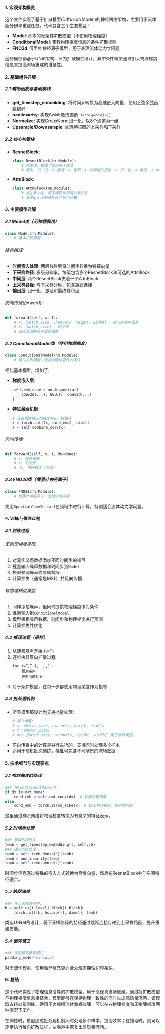 #### 1. 宏观架构概览

这个文件实现了基于扩散模型(Diffusion Model)的神经网络架构，主要用于流体超分辨率重建任务。代码包含三个主要模型：

- **Model**: 基本的无条件扩散模型（不使用物理梯度）
- **ConditionalModel**: 带有物理梯度信息的条件扩散模型
- **FNO2d**: 傅里叶神经算子模型，用于处理流体动力学问题

这些模型都基于UNet架构，专为扩散模型设计，其中条件模型通过引入物理梯度信息来提高流场重建的准确性。

#### 2. 基础组件详解

##### 2.1 辅助函数与基础模块

- **get_timestep_embedding**: 将时间步转换为高维嵌入向量，使用正弦余弦函数编码
- **nonlinearity**: 实现Swish激活函数（`x*sigmoid(x)`）
- **Normalize**: 实现GroupNorm归一化，以8个通道为一组
- **Upsample/Downsample**: 处理特征图的上采样和下采样

##### 2.2 核心构建块

- **ResnetBlock**:
  ```python
  class ResnetBlock(nn.Module):
      # 残差块，集成了时间嵌入信息
      # 结构: 归一化 -> 激活 -> 卷积 -> 时间嵌入投影 -> 归一化 -> 激活 -> dropout -> 卷积
  ```
  
- **AttnBlock**:
  ```python
  class AttnBlock(nn.Module):
      # 自注意力块，用于捕获长距离依赖关系
      # 通过q,k,v矩阵实现注意力计算
  ```

#### 3. 主要模型详解

##### 3.1 Model类（无物理梯度）

```python
class Model(nn.Module):
    # 基本扩散模型
```

###### 结构组成:
- **时间嵌入处理**: 两层线性层将时间步转换为特征向量
- **下采样路径**: 多级分辨率，每级包含多个ResnetBlock和可选的AttnBlock
- **中间层**: 两个ResnetBlock夹着一个AttnBlock
- **上采样路径**: 与下采样对称，包含跳跃连接
- **输出层**: 归一化、激活和最终卷积层

###### 前向传播(forward):
```python
def forward(self, x, t):
    # x: [batch_size, channels, height, width] - 输入的噪声图像
    # t: [batch_size] - 时间步
    # 返回预测的噪声或原图像
```

##### 3.2 ConditionalModel类（使用物理梯度）

```python
class ConditionalModel(nn.Module):
    # 条件扩散模型，使用物理梯度作为条件
```

相比基本模型，增加了:
- **梯度嵌入层**:
  ```python
  self.emb_conv = nn.Sequential(
      Conv2d(...), GELU(), Conv2d(...)
  )
  ```
- **特征融合机制**:
  ```python
  # 连接图像特征和梯度特征，再融合
  x = torch.cat((x, cond_emb), dim=1)
  x = self.combine_conv(x)
  ```

###### 前向传播:
```python
def forward(self, x, t, dx=None):
    # x: 噪声图像
    # t: 时间步
    # dx: 物理梯度（可选）
```

##### 3.3 FNO2d类（傅里叶神经算子）

```python
class FNO2d(nn.Module):
    # 傅里叶神经算子，处理流体问题
```

使用`SpectralConv2d_fast`在频域中进行计算，特别适合流体动力学问题。

#### 4. 训练与推理过程

##### 4.1 训练过程

###### 无物理梯度模型:
1. 对真实流场数据添加不同时间步的噪声
2. 批量输入噪声数据和时间步到`Model`
3. 模型预测噪声或原始数据
4. 计算损失（通常是MSE）并反向传播

###### 有物理梯度模型:
1. 同样添加噪声，但同时提供物理梯度作为条件
2. 批量输入到`ConditionalModel`
3. 模型根据噪声数据、时间步和物理梯度进行预测
4. 计算损失并优化

##### 4.2 推理过程（采样）

1. 从随机噪声开始 (t=T)
2. 逐步执行反向扩散过程:
   ```
   for t=T,T-1,...,1:
       预测噪声
       更新当前估计
   ```
3. 对于条件模型，在每一步都使用物理梯度作为指导

##### 4.3 批处理机制

- 所有模型都设计为支持批量处理:
  ```python
  # 输入维度:
  # x: [batch_size, channels, height, width]
  # t: [batch_size]
  # dx: [batch_size, channels, height, width]（用于条件模型）
  ```
- 前向传播中的计算是并行进行的，支持同时处理多个样本
- 适用于随机批次训练，每批可包含不同场景的流场数据

#### 5. 技术细节与实现要点

##### 5.1 物理梯度的处理

```python
### 在ConditionalModel中:
if dx is not None:
    cond_emb = self.emb_conv(dx)  # 处理物理梯度
else:
    cond_emb = torch.zeros_like(x)  # 如无物理梯度，使用零向量
```

这里通过卷积网络将物理梯度转换为有意义的特征表示。

##### 5.2 时间步处理

```python
### 获取时间嵌入
temb = get_timestep_embedding(t, self.ch)
### 通过网络处理
temb = self.temb.dense[0](temb)
temb = nonlinearity(temb)
temb = self.temb.dense[1](temb)
```

时间步信息通过特殊的嵌入方式转换为高维向量，然后在ResnetBlock中与空间特征融合。

##### 5.3 跳跃连接

```python
### 在上采样路径中:
h = self.up[i_level].block[i_block](
    torch.cat([h, hs.pop()], dim=1), temb)
```

类似U-Net的设计，将下采样路径的特征通过跳跃连接传递到上采样路径，提升重建质量。

##### 5.4 循环填充

```python
### 使用循环填充模式
padding_mode='circular'
```

对于流体模拟，使用循环填充更适合处理周期性边界条件。

#### 6. 总结

这个代码实现了物理信息引导的扩散模型，用于高保真流场重建。通过将扩散模型与物理梯度信息相结合，模型能够在保持物理一致性的同时生成高质量流场。该模型支持批量训练，适用于大规模流体数据处理，可以在有物理梯度和无物理梯度两种情况下工作。

在训练时，模型通过批处理机制同时处理多个样本，提高效率；在推理时，则可以逐步执行反向扩散过程，从噪声中恢复出高质量流场。